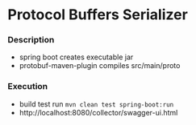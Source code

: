 # Protocol Buffers Serializer

### Description
- spring boot creates executable jar
- protobuf-maven-plugin compiles src/main/proto

### Execution
- build test run ```mvn clean test spring-boot:run```
- http://localhost:8080/collector/swagger-ui.html 

